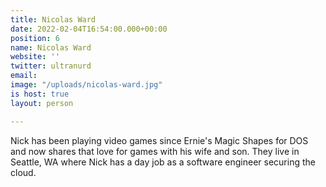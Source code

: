 ```yaml
---
title: Nicolas Ward
date: 2022-02-04T16:54:00.000+00:00
position: 6
name: Nicolas Ward
website: ''
twitter: ultranurd
email: 
image: "/uploads/nicolas-ward.jpg"
is host: true
layout: person

---
```

Nick has been playing video games since Ernie's Magic Shapes for DOS and now shares that love for games with his wife and son. They live in Seattle, WA where Nick has a day job as a software engineer securing the cloud.